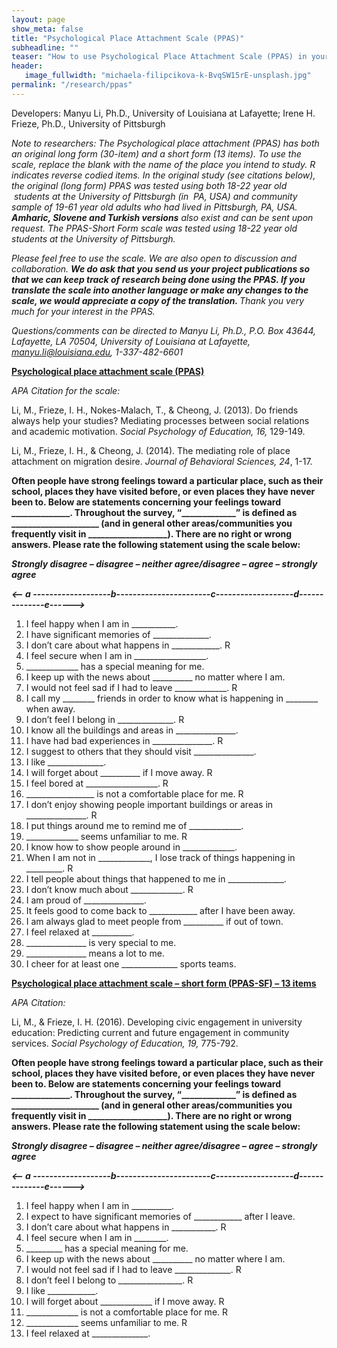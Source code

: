 ```yaml
---
layout: page
show_meta: false
title: "Psychological Place Attachment Scale (PPAS)"
subheadline: ""
teaser: "How to use Psychological Place Attachment Scale (PPAS) in your research - Survey and Codebook"
header:
   image_fullwidth: "michaela-filipcikova-k-BvqSW15rE-unsplash.jpg"
permalink: "/research/ppas"
---
```


<p>Developers: Manyu Li, Ph.D., University of Louisiana at Lafayette; Irene H. Frieze, Ph.D., University of Pittsburgh</p>
<p><em>Note to researchers: The Psychological place attachment (PPAS) has both an original long form (30-item) and a short form (13 items). </em><em>To use the scale, replace the blank with the name of the place you intend to study. </em><em>R</em><em> indicates reverse codied items. In the original study (see citations below), the original (long form) PPAS was tested using both 18-22 year old  students at the University of Pittsburgh (in  PA, USA) and community sample of 19-61 year old adults who had lived in Pittsburgh, PA, USA. <strong>Amharic, Slovene and Turkish versions</strong> also exist and can be sent upon request. The PPAS-Short Form scale was tested using 18-22 year old students at the University of Pittsburgh.</em></p>
<p><em>Please feel free to use the scale. We are also open to discussion and collaboration. <strong>We do ask that you send us your project publications so that we can keep track of research being done using the PPAS. If you translate the scale into another language or make any changes to the scale, we would appreciate a copy of the translation. </strong>Thank you very much for your interest in the PPAS.</em></p>
<p><em>Questions/comments can be directed to Manyu Li, Ph.D., P.O. Box 43644, Lafayette, LA 70504, University of Louisiana at Lafayette, </em><a href="mailto:manyu.li@louisiana.edu"><em>manyu.li@louisiana.edu</em></a><em>, 1-337-482-6601</em></p>
<p><strong><u>Psychological place attachment scale (PPAS)</u></strong></p>
<p><em>APA Citation for the scale: </em></p>
<p>Li, M., Frieze, I. H., Nokes-Malach, T., &amp; Cheong, J. (2013). Do friends always help your studies? Mediating processes between social relations and academic motivation. <em>Social Psychology of Education, 16,</em> 129-149.</p>
<p>Li, M., Frieze, I. H., &amp; Cheong, J. (2014). The mediating role of place attachment on migration desire. <em>Journal of Behavioral Sciences, 24</em>, 1-17.</p>
<p><strong>Often people have strong feelings toward a particular place, such as their school, places they have visited before, or even places they have never been to. Below are statements concerning your feelings toward ______________. Throughout the survey, “_____________” is defined as _____________________ (and in general other areas/communities you frequently visit in ___________________). </strong><strong>There are no right or wrong answers. </strong><strong>Please rate the following statement using the scale below:</strong></p>
<p><strong><em>Strongly disagree – disagree – neither agree/disagree – agree – strongly agree</em></strong></p>
<p><strong><em>&lt;-- a -------------------b-----------------------c-------------------d--------------e------&gt;</em></strong></p>
<ol>
<li>I feel happy when I am in ___________.</li>
<li>I have significant memories of ______________.</li>
<li>I don’t care about what happens in ____________. R</li>
<li>I feel secure when I am in __________________.</li>
<li>_____________ has a special meaning for me.</li>
<li>I keep up with the news about __________ no matter where I am.</li>
<li>I would not feel sad if I had to leave _____________. R</li>
<li>I call my ________ friends in order to know what is happening in ________ when away.</li>
<li>I don’t feel I belong in ______________. R</li>
<li>I know all the buildings and areas in _______________.</li>
<li>I have had bad experiences in _______________. R</li>
<li>I suggest to others that they should visit _______________.</li>
<li>I like ______________.</li>
<li>I will forget about __________ if I move away. R</li>
<li>I feel bored at __________________. R</li>
<li>_________________ is not a comfortable place for me. R</li>
<li>I don’t enjoy showing people important buildings or areas in _______________. R</li>
<li>I put things around me to remind me of _____________.</li>
<li>_____________ seems unfamiliar to me. R</li>
<li>I know how to show people around in _____________.</li>
<li>When I am not in _____________, I lose track of things happening in _________. R</li>
<li>I tell people about things that happened to me in ______________.</li>
<li>I don’t know much about _____________. R</li>
<li>I am proud of _______________.</li>
<li>It feels good to come back to ____________ after I have been away.</li>
<li>I am always glad to meet people from __________ if out of town.</li>
<li>I feel relaxed at __________.</li>
<li>_______________ is very special to me.</li>
<li>_______________ means a lot to me.</li>
<li>I cheer for at least one ______________ sports teams.</li>
</ol>
<p><strong><u>Psychological place attachment scale – short form (PPAS-SF) – 13 items </u></strong></p>
<p><em>APA Citation: </em></p>
<p>Li, M., &amp; Frieze, I. H. (2016). Developing civic engagement in university education: Predicting current and future engagement in community services. <em>Social Psychology of Education, 19, </em>775-792.</p>
<p><strong>Often people have strong feelings toward a particular place, such as their school, places they have visited before, or even places they have never been to. Below are statements concerning your feelings toward ______________. Throughout the survey, “_____________” is defined as _____________________ (and in general other areas/communities you frequently visit in ___________________). </strong><strong>There are no right or wrong answers. </strong><strong>Please rate the following statement using the scale below:</strong></p>
<p><strong><em>Strongly disagree – disagree – neither agree/disagree – agree – strongly agree</em></strong></p>
<p><strong><em>&lt;-- a -------------------b-----------------------c-------------------d--------------e------&gt;</em></strong></p>
<ol>
<li>I feel happy when I am in __________.</li>
<li>I expect to have significant memories of ____________ after I leave.</li>
<li>I don’t care about what happens in ___________. R</li>
<li>I feel secure when I am in ________.</li>
<li>_________ has a special meaning for me.</li>
<li>I keep up with the news about ­­­­­­­­­__________ no matter where I am.</li>
<li>I would not feel sad if I had to leave ______________. R</li>
<li>I don’t feel I belong to ________________. R</li>
<li>I like ____________.</li>
<li>I will forget about _____________ if I move away. R</li>
<li>_____________ is not a comfortable place for me. R</li>
<li>_____________ seems unfamiliar to me. R</li>
<li>I feel relaxed at ______________.</li>
</ol>